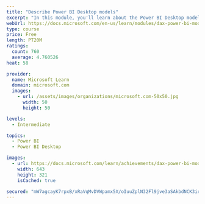 ```yaml
---
title: "Describe Power BI Desktop models"
excerpt: "In this module, you'll learn about the Power BI Desktop model structure, star schema design basics, analytics queries, and report visual configuration. This module provides a strong foundation on which you can learn to optimize model designs and add model calculations."
webUrl: https://docs.microsoft.com/en-us/learn/modules/dax-power-bi-models/
type: course
price: Free
length: PT20M
ratings:
  count: 760
  average: 4.760526
heat: 58

provider:
  name: Microsoft Learn
  domain: microsoft.com
  images:
    - url: /assets/images/organizations/microsoft.com-50x50.jpg
      width: 50
      height: 50

levels:
  - Intermediate

topics:
  - Power BI
  - Power BI Desktop

images:
  - url: https://docs.microsoft.com/learn/achievements/dax-power-bi-models-social.png
    width: 643
    height: 321
    isCached: true

secured: "mW7agcayK7rpxB/xRaVqMvDVWpamx5X/oIuuZplN32Fl9jve3aSAkbdNCK3irVMkV5DEJ/PM2QH1eyYUbx8i/7A1s06W4SAjidxuSWgU8bId6im1zL75WonyGeTVC3X08iwN6cQC3cOoAlQk+t7Va14+RN5yTmvgZG2VbYp/EMs7jdeK6esp6bB01yyx4NODze2BcQLFBFwSvh9aFO2OuwgF8FapvaFysihLNgLJW7/P0TOI672L0doSEsJM9Sf6MQ/rSCf8FY2J2EsAvdJCVXmmpNerY0V6tzrFo3rrvMdPHf8oKh+3QgE4igb6EkdWoTijBogJgZG8Z/1o7lez/OKMNm9MNgWNOIXDcNi3ZpUy7d37L2/5zm8n87IpQQcGvI8rCLmSEOptCRUenB1uclnh6XyqRNhUazx2zLxiwzY=;lQJZ+J5AX0IV3hEfHs0kcw=="
---
```


